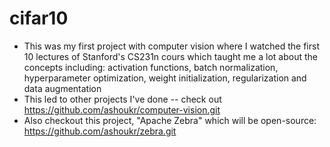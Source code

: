 # cifar10

* This was my first project with computer vision where I watched the first 10 lectures of Stanford's CS231n cours which taught me a lot about the concepts including: activation functions, batch normalization, hyperparameter optimization, weight initialization, regularization and data augmentation
* This led to other projects I've done -- check out https://github.com/ashoukr/computer-vision.git
* Also checkout this project, "Apache Zebra" which will be open-source: https://github.com/ashoukr/zebra.git
